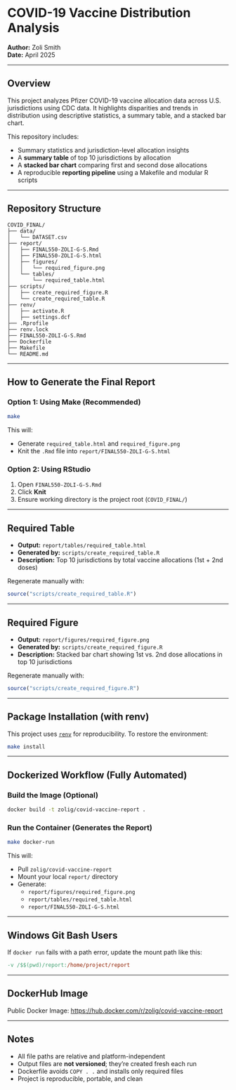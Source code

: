 # COVID-19 Vaccine Distribution Analysis

**Author:** Zoli Smith  
**Date:** April 2025

---

## Overview

This project analyzes Pfizer COVID-19 vaccine allocation data across U.S. jurisdictions using CDC data. It highlights disparities and trends in distribution using descriptive statistics, a summary table, and a stacked bar chart.

This repository includes:
- Summary statistics and jurisdiction-level allocation insights  
- A **summary table** of top 10 jurisdictions by allocation  
- A **stacked bar chart** comparing first and second dose allocations  
- A reproducible **reporting pipeline** using a Makefile and modular R scripts  

---

## Repository Structure

```
COVID_FINAL/
├── data/
│   └── DATASET.csv
├── report/
│   ├── FINAL550-ZOLI-G-S.Rmd
│   ├── FINAL550-ZOLI-G-S.html
│   ├── figures/
│   │   └── required_figure.png
│   └── tables/
│       └── required_table.html
├── scripts/
│   ├── create_required_figure.R
│   └── create_required_table.R
├── renv/
│   ├── activate.R
│   ├── settings.dcf
├── .Rprofile
├── renv.lock
├── FINAL550-ZOLI-G-S.Rmd
├── Dockerfile
├── Makefile
└── README.md
```

---

## How to Generate the Final Report

### Option 1: Using Make (Recommended)
```bash
make
```
This will:
- Generate `required_table.html` and `required_figure.png`
- Knit the `.Rmd` file into `report/FINAL550-ZOLI-G-S.html`

### Option 2: Using RStudio
1. Open `FINAL550-ZOLI-G-S.Rmd`
2. Click **Knit**
3. Ensure working directory is the project root (`COVID_FINAL/`)

---

## Required Table
- **Output:** `report/tables/required_table.html`
- **Generated by:** `scripts/create_required_table.R`
- **Description:** Top 10 jurisdictions by total vaccine allocations (1st + 2nd doses)

Regenerate manually with:
```r
source("scripts/create_required_table.R")
```

---

## Required Figure
- **Output:** `report/figures/required_figure.png`
- **Generated by:** `scripts/create_required_figure.R`
- **Description:** Stacked bar chart showing 1st vs. 2nd dose allocations in top 10 jurisdictions

Regenerate manually with:
```r
source("scripts/create_required_figure.R")
```

---

## Package Installation (with renv)

This project uses [`renv`](https://rstudio.github.io/renv/) for reproducibility. To restore the environment:

```bash
make install
```

---

## Dockerized Workflow (Fully Automated)

### Build the Image (Optional)
```bash
docker build -t zolig/covid-vaccine-report .
```

### Run the Container (Generates the Report)
```bash
make docker-run
```
This will:
- Pull `zolig/covid-vaccine-report`
- Mount your local `report/` directory
- Generate:
  - `report/figures/required_figure.png`
  - `report/tables/required_table.html`
  - `report/FINAL550-ZOLI-G-S.html`

---

## Windows Git Bash Users
If `docker run` fails with a path error, update the mount path like this:
```makefile
-v /$$(pwd)/report:/home/project/report
```

---

## DockerHub Image
Public Docker Image:
https://hub.docker.com/r/zolig/covid-vaccine-report

---

## Notes
- All file paths are relative and platform-independent
- Output files are **not versioned**; they’re created fresh each run
- Dockerfile avoids `COPY . .` and installs only required files
- Project is reproducible, portable, and clean

